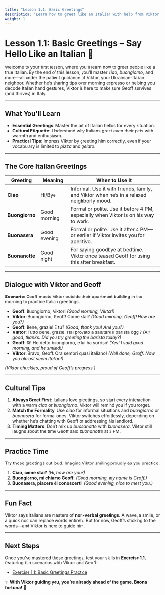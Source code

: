 ```yaml
---
title: "Lesson 1.1: Basic Greetings"
description: "Learn how to greet like an Italian with help from Viktor, your friendly Ukrainian-Italian neighbor!"
weight: 1
---
```


# Lesson 1.1: Basic Greetings – Say Hello Like an Italian 👋

Welcome to your first lesson, where you'll learn how to greet people like a true Italian. By the end of this lesson, you’ll master *ciao*, *buongiorno*, and more—all under the patient guidance of Viktor, your Ukrainian-Italian neighbor. Whether he’s sharing tips over morning espresso or helping you decode Italian hand gestures, Viktor is here to make sure Geoff survives (and thrives) in Italy.

---

## What You’ll Learn  

- **Essential Greetings**: Master the art of Italian hellos for every situation.  
- **Cultural Etiquette**: Understand why Italians greet even their pets with warmth and enthusiasm.  
- **Practical Tips**: Impress Viktor by greeting him correctly, even if your vocabulary is limited to *pizza* and *gelato*.  

---

## The Core Italian Greetings  

| Greeting      | Meaning         | When to Use It                                    |
|---------------|-----------------|--------------------------------------------------|
| **Ciao**      | Hi/Bye          | Informal. Use it with friends, family, and Viktor when he’s in a relaxed neighborly mood. |
| **Buongiorno**| Good morning    | Formal or polite. Use it before 4 PM, especially when Viktor is on his way to work. |
| **Buonasera** | Good evening    | Formal or polite. Use it after 4 PM—or earlier if Viktor invites you for aperitivo. |
| **Buonanotte**| Good night      | For saying goodbye at bedtime. Viktor once teased Geoff for using this after breakfast. |

---

## Dialogue with Viktor and Geoff  

**Scenario**: Geoff meets Viktor outside their apartment building in the morning to practice Italian greetings.  

- **Geoff**: Buongiorno, Viktor! *(Good morning, Viktor!)*  
- **Viktor**: Buongiorno, Geoff! Come stai? *(Good morning, Geoff! How are you?)*  
- **Geoff**: Bene, grazie! E tu? *(Good, thank you! And you?)*  
- **Viktor**: Tutto bene, grazie. Hai provato a salutare il barista oggi? *(All good, thanks. Did you try greeting the barista today?)*  
- **Geoff**: Sì! Ho detto buongiorno, e lui ha sorriso! *(Yes! I said good morning, and he smiled!)*  
- **Viktor**: Bravo, Geoff. Ora sembri quasi italiano! *(Well done, Geoff. Now you almost seem Italian!)*  

*(Viktor chuckles, proud of Geoff’s progress.)*

---

## Cultural Tips  

1. **Always Greet First**: Italians love greetings, so start every interaction with a warm *ciao* or *buongiorno*. Viktor will remind you if you forget.  
2. **Match the Formality**: Use *ciao* for informal situations and *buongiorno* or *buonasera* for formal ones. Viktor switches effortlessly, depending on whether he’s chatting with Geoff or addressing his landlord.  
3. **Timing Matters**: Don’t mix up *buonanotte* with *buonasera*. Viktor still laughs about the time Geoff said *buonanotte* at 2 PM.  

---

## Practice Time  

Try these greetings out loud. Imagine Viktor smiling proudly as you practice:  

1. **Ciao, come stai?** *(Hi, how are you?)*  
2. **Buongiorno, mi chiamo Geoff.** *(Good morning, my name is Geoff.)*  
3. **Buonasera, piacere di conoscerti.** *(Good evening, nice to meet you.)*  

---

## Fun Fact  

Viktor says Italians are masters of **non-verbal greetings**. A wave, a smile, or a quick nod can replace words entirely. But for now, Geoff’s sticking to the words—and Viktor is here to guide him.

---

## Next Steps  

Once you’ve mastered these greetings, test your skills in **Exercise 1.1**, featuring fun scenarios with Viktor and Geoff:  
- [Exercise 1.1: Basic Greetings Practice](../exercise1.1/)  

✨ **With Viktor guiding you, you’re already ahead of the game. Buona fortuna!** 🎉
